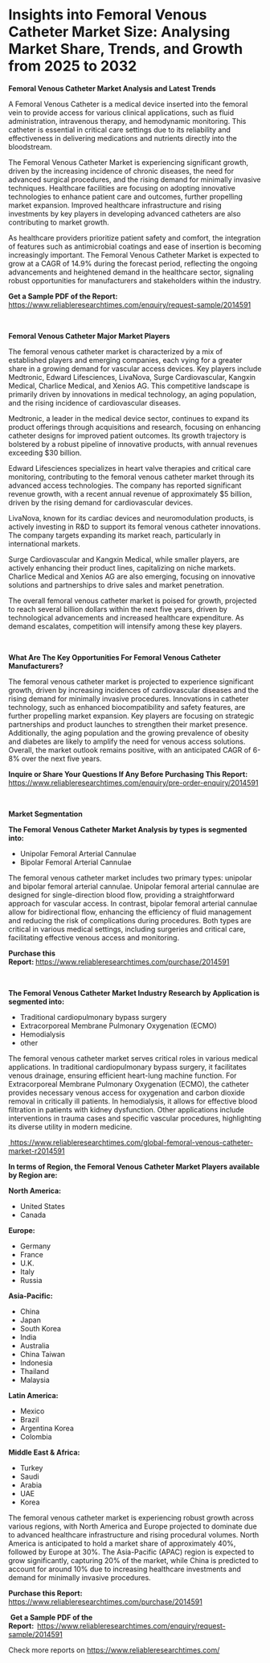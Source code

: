 <p><h1>Insights into Femoral Venous Catheter Market Size: Analysing Market Share, Trends, and Growth from 2025 to 2032</h1></p><p><strong>Femoral Venous Catheter Market Analysis and Latest Trends</strong></p>
<p><p>A Femoral Venous Catheter is a medical device inserted into the femoral vein to provide access for various clinical applications, such as fluid administration, intravenous therapy, and hemodynamic monitoring. This catheter is essential in critical care settings due to its reliability and effectiveness in delivering medications and nutrients directly into the bloodstream.</p><p>The Femoral Venous Catheter Market is experiencing significant growth, driven by the increasing incidence of chronic diseases, the need for advanced surgical procedures, and the rising demand for minimally invasive techniques. Healthcare facilities are focusing on adopting innovative technologies to enhance patient care and outcomes, further propelling market expansion. Improved healthcare infrastructure and rising investments by key players in developing advanced catheters are also contributing to market growth.</p><p>As healthcare providers prioritize patient safety and comfort, the integration of features such as antimicrobial coatings and ease of insertion is becoming increasingly important. The Femoral Venous Catheter Market is expected to grow at a CAGR of 14.9% during the forecast period, reflecting the ongoing advancements and heightened demand in the healthcare sector, signaling robust opportunities for manufacturers and stakeholders within the industry.</p></p>
<p><strong>Get a Sample PDF of the Report:&nbsp;</strong> <a href="https://www.reliableresearchtimes.com/enquiry/request-sample/2014591?utm_campaign=2638&utm_medium=2&utm_source=Github&utm_content=ia&utm_term=29032025&utm_id=femoral-venous-catheter">https://www.reliableresearchtimes.com/enquiry/request-sample/2014591</a></p>
<p>&nbsp;</p>
<p><strong>Femoral Venous Catheter Major Market Players</strong></p>
<p><p>The femoral venous catheter market is characterized by a mix of established players and emerging companies, each vying for a greater share in a growing demand for vascular access devices. Key players include Medtronic, Edward Lifesciences, LivaNova, Surge Cardiovascular, Kangxin Medical, Charlice Medical, and Xenios AG. This competitive landscape is primarily driven by innovations in medical technology, an aging population, and the rising incidence of cardiovascular diseases.</p><p>Medtronic, a leader in the medical device sector, continues to expand its product offerings through acquisitions and research, focusing on enhancing catheter designs for improved patient outcomes. Its growth trajectory is bolstered by a robust pipeline of innovative products, with annual revenues exceeding $30 billion.</p><p>Edward Lifesciences specializes in heart valve therapies and critical care monitoring, contributing to the femoral venous catheter market through its advanced access technologies. The company has reported significant revenue growth, with a recent annual revenue of approximately $5 billion, driven by the rising demand for cardiovascular devices.</p><p>LivaNova, known for its cardiac devices and neuromodulation products, is actively investing in R&D to support its femoral venous catheter innovations. The company targets expanding its market reach, particularly in international markets.</p><p>Surge Cardiovascular and Kangxin Medical, while smaller players, are actively enhancing their product lines, capitalizing on niche markets. Charlice Medical and Xenios AG are also emerging, focusing on innovative solutions and partnerships to drive sales and market penetration.</p><p>The overall femoral venous catheter market is poised for growth, projected to reach several billion dollars within the next five years, driven by technological advancements and increased healthcare expenditure. As demand escalates, competition will intensify among these key players.</p></p>
<p>&nbsp;</p>
<p><strong>What Are The Key Opportunities For Femoral Venous Catheter Manufacturers?</strong></p>
<p><p>The femoral venous catheter market is projected to experience significant growth, driven by increasing incidences of cardiovascular diseases and the rising demand for minimally invasive procedures. Innovations in catheter technology, such as enhanced biocompatibility and safety features, are further propelling market expansion. Key players are focusing on strategic partnerships and product launches to strengthen their market presence. Additionally, the aging population and the growing prevalence of obesity and diabetes are likely to amplify the need for venous access solutions. Overall, the market outlook remains positive, with an anticipated CAGR of 6-8% over the next five years.</p></p>
<p><strong>Inquire or Share Your Questions If Any Before Purchasing This Report:</strong> <a href="https://www.reliableresearchtimes.com/enquiry/pre-order-enquiry/2014591?utm_campaign=2638&utm_medium=2&utm_source=Github&utm_content=ia&utm_term=29032025&utm_id=femoral-venous-catheter">https://www.reliableresearchtimes.com/enquiry/pre-order-enquiry/2014591</a></p>
<p>&nbsp;</p>
<p><strong>Market Segmentation</strong></p>
<p><strong>The Femoral Venous Catheter Market Analysis by types is segmented into:</strong></p>
<p><ul><li>Unipolar Femoral Arterial Cannulae</li><li>Bipolar Femoral Arterial Cannulae</li></ul></p>
<p><p>The femoral venous catheter market includes two primary types: unipolar and bipolar femoral arterial cannulae. Unipolar femoral arterial cannulae are designed for single-direction blood flow, providing a straightforward approach for vascular access. In contrast, bipolar femoral arterial cannulae allow for bidirectional flow, enhancing the efficiency of fluid management and reducing the risk of complications during procedures. Both types are critical in various medical settings, including surgeries and critical care, facilitating effective venous access and monitoring.</p></p>
<p><strong>Purchase this Report:&nbsp;</strong><a href="https://www.reliableresearchtimes.com/purchase/2014591?utm_campaign=2638&utm_medium=2&utm_source=Github&utm_content=ia&utm_term=29032025&utm_id=femoral-venous-catheter">https://www.reliableresearchtimes.com/purchase/2014591</a></p>
<p>&nbsp;</p>
<p><strong>The Femoral Venous Catheter Market Industry Research by Application is segmented into:</strong></p>
<p><ul><li>Traditional cardiopulmonary bypass surgery</li><li>Extracorporeal Membrane Pulmonary Oxygenation (ECMO)</li><li>Hemodialysis</li><li>other</li></ul></p>
<p><p>The femoral venous catheter market serves critical roles in various medical applications. In traditional cardiopulmonary bypass surgery, it facilitates venous drainage, ensuring efficient heart-lung machine function. For Extracorporeal Membrane Pulmonary Oxygenation (ECMO), the catheter provides necessary venous access for oxygenation and carbon dioxide removal in critically ill patients. In hemodialysis, it allows for effective blood filtration in patients with kidney dysfunction. Other applications include interventions in trauma cases and specific vascular procedures, highlighting its diverse utility in modern medicine.</p></p>
<p><a href="https://www.reliableresearchtimes.com/global-femoral-venous-catheter-market-r2014591?utm_campaign=2638&utm_medium=2&utm_source=Github&utm_content=ia&utm_term=29032025&utm_id=femoral-venous-catheter">&nbsp;https://www.reliableresearchtimes.com/global-femoral-venous-catheter-market-r2014591</a></p>
<p><strong>In terms of Region, the Femoral Venous Catheter Market Players available by Region are:</strong></p>
<p>
    <p> <strong> North America: </strong>
        <ul>
            <li>United States</li>
            <li>Canada</li>
        </ul>
        </p> 
    <p> <strong> Europe: </strong>
        <ul>
            <li>Germany</li>
            <li>France</li>
            <li>U.K.</li>
            <li>Italy</li>
            <li>Russia</li>
        </ul>
        </p> 
    <p> <strong> Asia-Pacific: </strong>
        <ul>
            <li>China</li>
            <li>Japan</li>
            <li>South Korea</li>
            <li>India</li>
            <li>Australia</li>
            <li>China Taiwan</li>
            <li>Indonesia</li>
            <li>Thailand</li>
            <li>Malaysia</li>
        </ul>
        </p> 
    <p> <strong> Latin America: </strong>
        <ul>
            <li>Mexico</li>
            <li>Brazil</li>
            <li>Argentina Korea</li>
            <li>Colombia</li>
        </ul>
        </p> 
    <p> <strong> Middle East & Africa: </strong>
        <ul>
            <li>Turkey</li>
            <li>Saudi</li>
            <li>Arabia</li>
            <li>UAE</li>
            <li>Korea</li>
        </ul>
    </p>
    </p>
<p><p>The femoral venous catheter market is experiencing robust growth across various regions, with North America and Europe projected to dominate due to advanced healthcare infrastructure and rising procedural volumes. North America is anticipated to hold a market share of approximately 40%, followed by Europe at 30%. The Asia-Pacific (APAC) region is expected to grow significantly, capturing 20% of the market, while China is predicted to account for around 10% due to increasing healthcare investments and demand for minimally invasive procedures.</p></p>
<p><strong>Purchase this Report: </strong><a href="https://www.reliableresearchtimes.com/purchase/2014591?utm_campaign=2638&utm_medium=2&utm_source=Github&utm_content=ia&utm_term=29032025&utm_id=femoral-venous-catheter">https://www.reliableresearchtimes.com/purchase/2014591</a></p>
<p>&nbsp;<strong>Get a Sample PDF of the Report:&nbsp;&nbsp;</strong><a href="https://www.reliableresearchtimes.com/enquiry/request-sample/2014591?utm_campaign=2638&utm_medium=2&utm_source=Github&utm_content=ia&utm_term=29032025&utm_id=femoral-venous-catheter">https://www.reliableresearchtimes.com/enquiry/request-sample/2014591</a></p>
<p><strong></strong></p>
<p>Check more reports on <a href="https://www.reliableresearchtimes.com/?utm_campaign=2638&utm_medium=2&utm_source=Github&utm_content=ia&utm_term=29032025&utm_id=femoral-venous-catheter">https://www.reliableresearchtimes.com/</a></p>